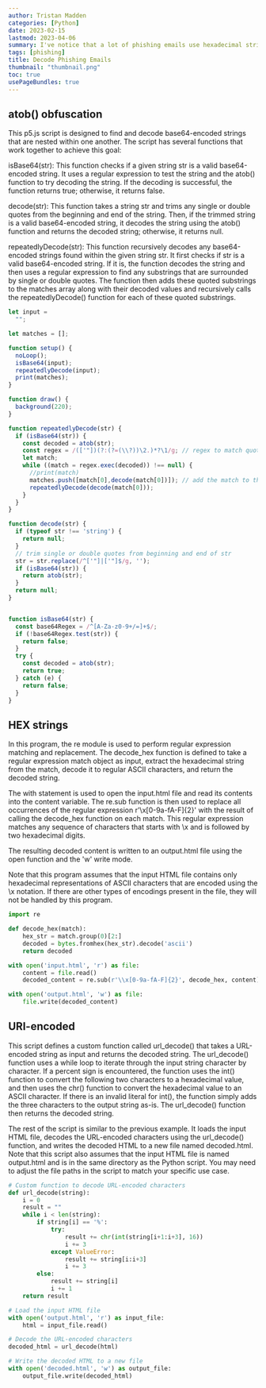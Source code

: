 ```yaml
---
author: Tristan Madden
categories: [Python]
date: 2023-02-15
lastmod: 2023-04-06
summary: I've notice that a lot of phishing emails use hexadecimal strings to obfuscate their JavaScript. These are some Python scripts useful for identifying where form actions are POSTing to. 
tags: [phishing]
title: Decode Phishing Emails
thumbnail: "thumbnail.png"
toc: true
usePageBundles: true
---
```


## atob() obfuscation

This p5.js script is designed to find and decode base64-encoded strings that are nested within one another. The script has several functions that work together to achieve this goal:

isBase64(str): This function checks if a given string str is a valid base64-encoded string. It uses a regular expression to test the string and the atob() function to try decoding the string. If the decoding is successful, the function returns true; otherwise, it returns false.

decode(str): This function takes a string str and trims any single or double quotes from the beginning and end of the string. Then, if the trimmed string is a valid base64-encoded string, it decodes the string using the atob() function and returns the decoded string; otherwise, it returns null.

repeatedlyDecode(str): This function recursively decodes any base64-encoded strings found within the given string str. It first checks if str is a valid base64-encoded string. If it is, the function decodes the string and then uses a regular expression to find any substrings that are surrounded by single or double quotes. The function then adds these quoted substrings to the matches array along with their decoded values and recursively calls the repeatedlyDecode() function for each of these quoted substrings.

```JavaScript
let input =
  "";

let matches = [];

function setup() {
  noLoop();
  isBase64(input);
  repeatedlyDecode(input);
  print(matches);
}

function draw() {
  background(220);
}

function repeatedlyDecode(str) {
  if (isBase64(str)) {
    const decoded = atob(str);
    const regex = /(['"])(?:(?=(\\?))\2.)*?\1/g; // regex to match quoted substrings
    let match;
    while ((match = regex.exec(decoded)) !== null) {
      //print(match)
      matches.push([match[0],decode(match[0])]); // add the match to the array of matches
      repeatedlyDecode(decode(match[0]));
    }
  }
}

function decode(str) {
  if (typeof str !== 'string') {
    return null;
  }
  // trim single or double quotes from beginning and end of str
  str = str.replace(/^['"]|['"]$/g, '');
  if (isBase64(str)) {
    return atob(str);
  }
  return null;
}


function isBase64(str) {
  const base64Regex = /^[A-Za-z0-9+/=]+$/;
  if (!base64Regex.test(str)) {
    return false;
  }
  try {
    const decoded = atob(str);
    return true;
  } catch (e) {
    return false;
  }
}

```

## HEX strings

In this program, the re module is used to perform regular expression matching and replacement. The decode_hex function is defined to take a regular expression match object as input, extract the hexadecimal string from the match, decode it to regular ASCII characters, and return the decoded string.

The with statement is used to open the input.html file and read its contents into the content variable. The re.sub function is then used to replace all occurrences of the regular expression r'\\x[0-9a-fA-F]{2}' with the result of calling the decode_hex function on each match. This regular expression matches any sequence of characters that starts with \\x and is followed by two hexadecimal digits.

The resulting decoded content is written to an output.html file using the open function and the 'w' write mode.

Note that this program assumes that the input HTML file contains only hexadecimal representations of ASCII characters that are encoded using the \\x notation. If there are other types of encodings present in the file, they will not be handled by this program.

```Python
import re

def decode_hex(match):
    hex_str = match.group(0)[2:]
    decoded = bytes.fromhex(hex_str).decode('ascii')
    return decoded

with open('input.html', 'r') as file:
    content = file.read()
    decoded_content = re.sub(r'\\x[0-9a-fA-F]{2}', decode_hex, content)

with open('output.html', 'w') as file:
    file.write(decoded_content)
```

## URI-encoded

This script defines a custom function called url_decode() that takes a URL-encoded string as input and returns the decoded string. The url_decode() function uses a while loop to iterate through the input string character by character. If a percent sign is encountered, the function uses the int() function to convert the following two characters to a hexadecimal value, and then uses the chr() function to convert the hexadecimal value to an ASCII character. If there is an invalid literal for int(), the function simply adds the three characters to the output string as-is. The url_decode() function then returns the decoded string.

The rest of the script is similar to the previous example. It loads the input HTML file, decodes the URL-encoded characters using the url_decode() function, and writes the decoded HTML to a new file named decoded.html. Note that this script also assumes that the input HTML file is named output.html and is in the same directory as the Python script. You may need to adjust the file paths in the script to match your specific use case.

```Python
# Custom function to decode URL-encoded characters
def url_decode(string):
    i = 0
    result = ""
    while i < len(string):
        if string[i] == '%':
            try:
                result += chr(int(string[i+1:i+3], 16))
                i += 3
            except ValueError:
                result += string[i:i+3]
                i += 3
        else:
            result += string[i]
            i += 1
    return result

# Load the input HTML file
with open('output.html', 'r') as input_file:
    html = input_file.read()

# Decode the URL-encoded characters
decoded_html = url_decode(html)

# Write the decoded HTML to a new file
with open('decoded.html', 'w') as output_file:
    output_file.write(decoded_html)

```